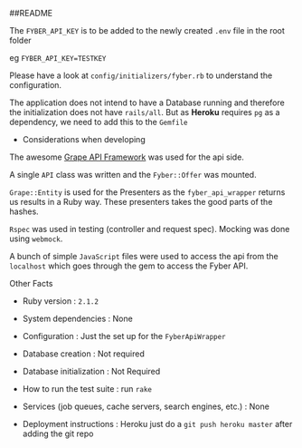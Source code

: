 ##README

The `FYBER_API_KEY` is to be added to the newly created `.env` file in the root folder

eg `FYBER_API_KEY=TESTKEY`

Please have a look at `config/initializers/fyber.rb` to understand the configuration.

The application does not intend to have a Database running and therefore the initialization does not
have `rails/all`. But as **Heroku** requires `pg` as a dependency, we need to add this to the `Gemfile`

* Considerations when developing

The awesome [Grape API Framework](https://github.com/intridea/grape) was used for the api side.

A single `API` class was written and the `Fyber::Offer` was mounted.

`Grape::Entity` is used for the Presenters as the `fyber_api_wrapper` returns us results in a Ruby way. These presenters takes the good parts of the hashes. 

`Rspec` was used in testing (controller and request spec). Mocking was done using `webmock`.

A bunch of simple `JavaScript` files were used to access the api from the `localhost` which goes through the gem to access the Fyber API.


Other Facts

* Ruby version : `2.1.2`

* System dependencies : None

* Configuration : Just the set up for the `FyberApiWrapper`

* Database creation : Not required

* Database initialization : Not Required

* How to run the test suite : run `rake`

* Services (job queues, cache servers, search engines, etc.) : None

* Deployment instructions : Heroku just do a `git push heroku master` after adding the git repo


